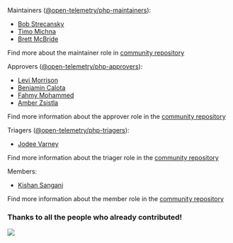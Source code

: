 Maintainers ([@open-telemetry/php-maintainers](https://github.com/orgs/open-telemetry/teams/php-maintainers)):

- [Bob Strecansky](https://github.com/bobstrecansky)
- [Timo Michna](https://github.com/tidal/)
- [Brett McBride](https://github.com/brettmc/)

Find more about the maintainer role in [community repository](https://github.com/open-telemetry/community/blob/master/community-membership.md#maintainer)

Approvers ([@open-telemetry/php-approvers](https://github.com/orgs/open-telemetry/teams/php-approvers)):

- [Levi Morrison](https://github.com/morrisonlevi)
- [Beniamin Calota](https://github.com/beniamin)
- [Fahmy Mohammed](https://github.com/Fahmy-Mohammed)
- [Amber Zsistla](https://github.com/zsistla)

Find more information about the approver role in the [community repository](https://github.com/open-telemetry/community/blob/master/community-membership.md#approver)

Triagers ([@open-telemetry/php-triagers](https://github.com/orgs/open-telemetry/teams/php-triagers)):

- [Jodee Varney](https://github.com/jodeev)

Find more information about the triager role in the [community repository](https://github.com/open-telemetry/community/blob/master/community-membership.md#triager)

Members:

- [Kishan Sangani](https://github.com/kishannsangani)

Find more information about the member role in the [community repository](https://github.com/open-telemetry/community/blob/master/community-membership.md#member)

### Thanks to all the people who already contributed!

<a href="https://github.com/open-telemetry/opentelemetry-php/graphs/contributors">
  <img src="https://contributors-img.web.app/image?repo=open-telemetry/opentelemetry-php" />
</a>
